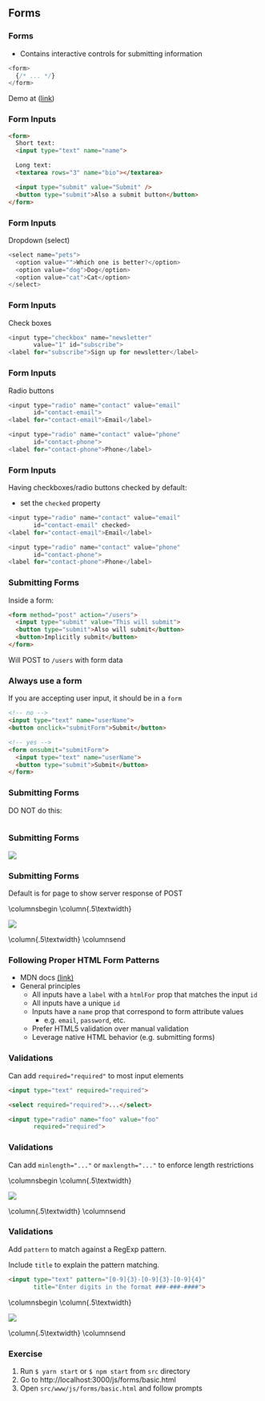 ## Forms

### Forms

* Contains interactive controls for submitting information

```javascript
<form>
  {/* ... */}
</form>
```

Demo at ([link](http://localhost:3000/js/forms/basic-demo/basic.html))

### Form Inputs

```html
<form>
  Short text:
  <input type="text" name="name">

  Long text:
  <textarea rows="3" name="bio"></textarea>

  <input type="submit" value="Submit" />
  <button type="submit">Also a submit button</button>
</form>
```

### Form Inputs

Dropdown (select)

```javascript
<select name="pets">
  <option value="">Which one is better?</option>
  <option value="dog">Dog</option>
  <option value="cat">Cat</option>
</select>
```

### Form Inputs

Check boxes

```javascript
<input type="checkbox" name="newsletter" 
       value="1" id="subscribe">
<label for="subscribe">Sign up for newsletter</label>
```

### Form Inputs

Radio buttons

```javascript
<input type="radio" name="contact" value="email"
       id="contact-email">
<label for="contact-email">Email</label>

<input type="radio" name="contact" value="phone"
       id="contact-phone">
<label for="contact-phone">Phone</label>
```

### Form Inputs

Having checkboxes/radio buttons checked by default:

- set the `checked` property

```javascript
<input type="radio" name="contact" value="email"
       id="contact-email" checked>
<label for="contact-email">Email</label>

<input type="radio" name="contact" value="phone"
       id="contact-phone">
<label for="contact-phone">Phone</label>
```


### Submitting Forms

Inside a form:

```html
<form method="post" action="/users">
  <input type="submit" value="This will submit">
  <button type="submit">Also will submit</button>
  <button>Implicitly submit</button>
</form>
```

Will POST to `/users` with form data

### Always use a form

If you are accepting user input, it should be in a `form`

```html
<!-- no -->
<input type="text" name="userName">
<button onclick="submitForm">Submit</button>

<!-- yes -->
<form onsubmit="submitForm">
  <input type="text" name="userName">
  <button type="submit">Submit</button>
</form>

```

### Submitting Forms

DO NOT do this:

```html

```

### Submitting Forms

![](./images/submit.jpg)

### Submitting Forms

Default is for page to show server response of POST

\columnsbegin \column{.5\textwidth}

![](./images/server-response.jpg)

\column{.5\textwidth}
\columnsend

### Following Proper HTML Form Patterns

* MDN docs [(link)](https://developer.mozilla.org/en-US/docs/Web/HTML/Element/form)
* General principles
  * All inputs have a `label` with a `htmlFor` prop that matches the input `id`
  * All inputs have a unique `id`
  * Inputs have a `name` prop that correspond to form attribute values
    * e.g. `email`, `password`, etc.
  * Prefer HTML5 validation over manual validation
  * Leverage native HTML behavior (e.g. submitting forms)

### Validations

Can add `required="required"` to most input elements

```html
<input type="text" required="required">

<select required="required">...</select>

<input type="radio" name="foo" value="foo" 
       required="required">
```

### Validations

Can add `minlength="..."` or `maxlength="..."` to enforce length restrictions

\columnsbegin \column{.5\textwidth}

![](./images/validate-length.jpg)

\column{.5\textwidth}
\columnsend

### Validations

Add `pattern` to match against a RegExp pattern.

Include `title` to explain the pattern matching.

```html
<input type="text" pattern="[0-9]{3}-[0-9]{3}-[0-9]{4}" 
       title="Enter digits in the format ###-###-####">
```

\columnsbegin \column{.5\textwidth}

![](./images/validate-pattern.jpg)

\column{.5\textwidth}
\columnsend

### Exercise

1. Run `$ yarn start` or `$ npm start` from `src` directory
1. Go to http://localhost:3000/js/forms/basic.html
1. Open `src/www/js/forms/basic.html` and follow prompts
